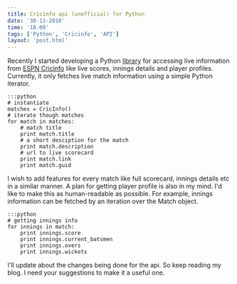 ```yaml
---
title: Cricinfo api (unofficial) for Python
date: '30-11-2010'
time: '18.00'
tags: ['Python', 'Cricinfo', 'API']
layout: 'post.html'
---
```

Recently I started developing a Python [library](https://github.com/semk/cricinfo) for accessing live information from [ESPN Cricinfo](http://espncricinfo.com) like live scores, innings details and player profiles. Currently, it only fetches live match information using a simple Python iterator.

	:::python
	# instantiate
	matches = CricInfo()
	# iterate though matches
	for match in matches:
	    # match title
	    print match.title
	    # a short desciption for the match
	    print match.description
	    # url to live scorecard
	    print match.link
	    print match.guid

I wish to add features for every match like full scorecard, innings details etc in a similar manner. A plan for getting player profile is also in my mind. I'd like to make this as human-readable as possible. For example, innings information can be fetched by an iteration over the Match object. 

	:::python
	# getting innings info
	for innings in match:
	    print innings.score
	    print innings.current_batsmen
	    print innings.overs
	    print innings.wickets

I'll update about the changes being done for the api. So keep reading my blog. I need your suggestions to make it a useful one.